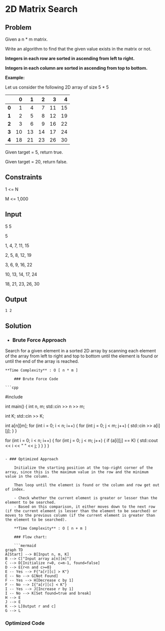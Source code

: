 # 2D Matrix Search

## Problem

Given a n * m matrix.

Write an algorithm to find that the given value exists in the matrix or not.

**Integers in each row are sorted in ascending from left to right.**

**Integers in each column are sorted in ascending from top to bottom.**

**Example:**

Let us consider the following 2D array of size 5 * 5

|    |  0 |  1 |  2 |  3 |  4 |
|----|---:|---:|---:|---:|---:|
|  **0** |  1 |  4 |  7 | 11 | 15 |
|  **1** |  2 |  5 |  8 | 12 | 19 |
|  **2** |  3 |  6 |  9 | 16 | 22 |
|  **3** | 10 | 13 | 14 | 17 | 24 |
|  **4** | 18 | 21 | 23 | 26 | 30 |

Given target = 5, return true.

Given target = 20, return false.

## Constraints

1 <= N

M <= 1,000

## Input

5 5

5

1, 4, 7, 11, 15

2, 5, 8, 12, 19

3, 6, 9, 16, 22

10, 13, 14, 17, 24

18, 21, 23, 26, 30

## Output

`1 2`

## Solution

- ### Brute Force Approach

Search for a given element in a sorted 2D array by scanning each element of the array from left to right and top to bottom until the element is found or until the end of the array is reached.

	**Time Complexity** : O [ n * m ]
	
		### Brute Force Code
		
	```cpp
#include <iostream>

int main() {
  int n, m;
  std::cin >> n >> m;

  int K;
  std::cin >> K;

  int a[n][m];
  for (int i = 0; i < n; i++) {
    for (int j = 0; j < m; j++) {
      std::cin >> a[i][j];
    }
  }

  for (int i = 0; i < n; i++) {
    for (int j = 0; j < m; j++) {
      if (a[i][j] == K) {
        std::cout << i << " " << j;
      }
    }
  }
}
```

- ### Optimized Approach

	Initialize the starting position at the top-right corner of the array, since this is the maximum value in the row and the minimum value in the column. 

	Then loop until the element is found or the column and row get out of index.
	
	- Check whether the current element is greater or lesser than the element to be searched. 
	- Based on this comparison, it either moves down to the next row (if the current element is lesser than the element to be searched) or moves to the previous column (if the current element is greater than the element to be searched).
	
	**Time Complexity** : O [ n + m ]
	
	### Flow chart:
	
	```mermaid
graph TD
A[Start] --> B[Input n, m, K]
B --> C["Input array a[n][m]"]
C --> D[Initialize r=0, c=m-1, found=false]
D --> E{r<n and c>=0}
E -- Yes --> F{"a[r][c] > K"}
E -- No --> G[Not Found]
F -- Yes --> H[Decrease c by 1]
F -- No --> I{"a[r][c] < K"}
I -- Yes --> J[Increase r by 1]
I -- No --> K[Set found=true and break]
H --> E
J --> E
K --> L[Output r and c]
G --> L
```

### Optimized Code
